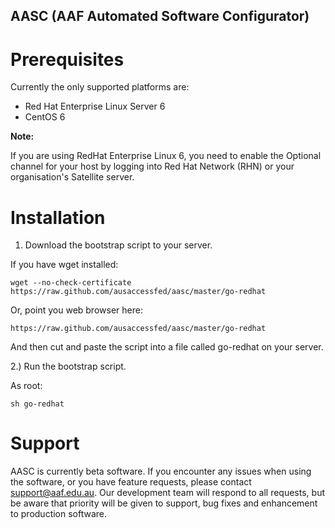 AASC (AAF Automated Software Configurator)
------------------------------------------

Prerequisites
=============

Currently the only supported platforms are:

- Red Hat Enterprise Linux Server 6
- CentOS 6

**Note:**

If you are using RedHat Enterprise Linux 6, you need to enable the Optional channel for your host by logging into Red Hat Network (RHN) or your organisation's Satellite server.

Installation
============

1) Download the bootstrap script to your server.

If you have wget installed:

    wget --no-check-certificate https://raw.github.com/ausaccessfed/aasc/master/go-redhat

Or, point you web browser here:

    https://raw.github.com/ausaccessfed/aasc/master/go-redhat

And then cut and paste the script into a file called go-redhat on your server.

2.) Run the bootstrap script.

As root:

    sh go-redhat

Support
=======

AASC is currently beta software.  If you encounter any issues when using the software, or you have feature requests, please contact [support@aaf.edu.au](mailto:support@aaf.edu.au).  Our development team will respond to all requests, but be aware that priority will be given to support, bug fixes and enhancement to production software.
